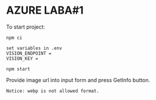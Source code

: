 # AZURE LABA#1

To start project:
```
npm ci

set variables in .env
VISION_ENDPOINT = 
VISION_KEY = 

npm start
```

Provide image url into input form and press GetInfo button.

```
Notice: webp is not allowed format.
```